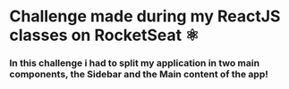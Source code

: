 # Challenge made during my ReactJS classes on RocketSeat ⚛                                                                                                              
### In this challenge i had to split my application in two main components, the Sidebar and the Main content of the app!
